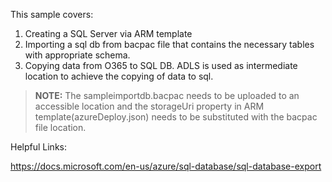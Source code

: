 This sample covers:

 1. Creating a SQL Server via ARM template
 2. Importing a sql db from bacpac file that contains the necessary tables with appropriate schema.
 3. Copying data from O365 to SQL DB. ADLS is used as intermediate location to achieve the copying of data to sql.
 
 
> **NOTE:** The sampleimportdb.bacpac needs to be uploaded to an accessible location and the storageUri property in ARM template(azureDeploy.json) needs to be substituted with the bacpac file location.

Helpful Links:

https://docs.microsoft.com/en-us/azure/sql-database/sql-database-export